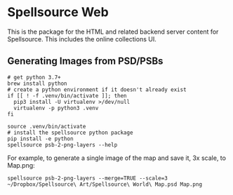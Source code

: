 # Spellsource Web

This is the package for the HTML and related backend server content for Spellsource. This includes the online collections UI.

## Generating Images from PSD/PSBs

```shell script
# get python 3.7+
brew install python
# create a python environment if it doesn't already exist
if [[ ! -f .venv/bin/activate ]]; then
  pip3 install -U virtualenv >/dev/null
  virtualenv -p python3 .venv
fi

source .venv/bin/activate
# install the spellsource python package
pip install -e python
spellsource psb-2-png-layers --help
```

For example, to generate a single image of the map and save it, 3x scale, to Map.png:
```shell script
spellsource psb-2-png-layers --merge=TRUE --scale=3 ~/Dropbox/Spellsource\ Art/Spellsource\ World\ Map.psd Map.png
```
